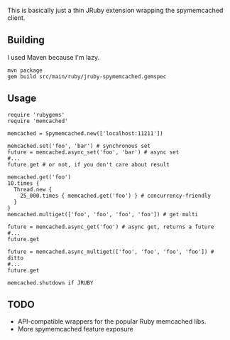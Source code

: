 This is basically just a thin JRuby extension wrapping the
spymemcached client.

Building
--------

I used Maven because I'm lazy.

```
mvn package
gem build src/main/ruby/jruby-spymemcached.gemspec
```

Usage
-----

```
require 'rubygems'
require 'memcached'

memcached = Spymemcached.new(['localhost:11211'])

memcached.set('foo', 'bar') # synchronous set
future = memcached.async_set('foo', 'bar') # async set
#...
future.get # or not, if you don't care about result

memcached.get('foo')
10.times {
  Thread.new {
    25_000.times { memcached.get('foo') } # concurrency-friendly
  }
}
memcached.multiget(['foo', 'foo', 'foo', 'foo']) # get multi

future = memcached.async_get('foo') # async get, returns a future
#...
future.get

future = memcached.async_multiget(['foo', 'foo', 'foo', 'foo']) # ditto
#...
future.get

memcached.shutdown if JRUBY
```

TODO
----

* API-compatible wrappers for the popular Ruby memcached libs.
* More spymemcached feature exposure
